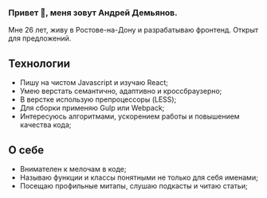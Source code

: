 ### Привет 👋, меня зовут Андрей Демьянов.

Мне 26 лет, живу в Ростове-на-Дону и разрабатываю фронтенд. Открыт для предложений.

## Технологии

* Пишу на чистом Javascript и изучаю React;
* Умею верстать семантично, адаптивно и кроссбраузерно;
* В верстке использую препроцессоры (LESS);
* Для сборки применяю Gulp или Webpack;
* Интересуюсь алгоритмами, ускорением работы и повышением качества кода;

## О себе

* Внимателен к мелочам в коде;
* Называю функции и классы понятными не только для себя именами;
* Посещаю профильные митапы, слушаю подкасты и читаю статьи;
